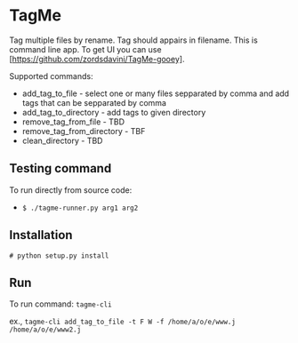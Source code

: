 # TagMe
Tag multiple files by rename. Tag should appairs in filename. This is command line app. To get UI you can use
[https://github.com/zordsdavini/TagMe-gooey].

Supported commands:
  - add_tag_to_file - select one or many files sepparated by comma and add tags that can be sepparated by comma
  - add_tag_to_directory - add tags to given directory
  - remove_tag_from_file - TBD
  - remove_tag_from_directory - TBF
  - clean_directory - TBD


## Testing command
To run directly from source code:
- `$ ./tagme-runner.py arg1 arg2`

## Installation
`# python setup.py install`

## Run
To run command: `tagme-cli`

ex., `tagme-cli add_tag_to_file -t F W -f /home/a/o/e/www.j /home/a/o/e/www2.j`
